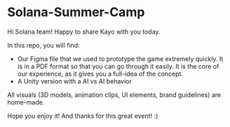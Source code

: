 # Solana-Summer-Camp

Hi Solana team! Happy to share Kayo with you today.

In this repo, you will find:
- Our Figma file that we used to prototype the game extremely quickly. It is in a PDF format so that you can go through it easily. It is the core of our experience, as it gives you a full-idea of the concept.
- A Unity version with a AI vs AI behavior

All visuals (3D models, animation clips, UI elements, brand guidelines) are home-made.

Hope you enjoy it! And thanks for this great event! :)
